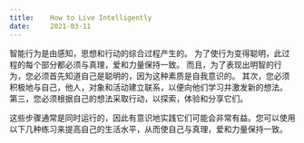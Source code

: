```yaml
---
title:    How to Live Intelligently
date:     2021-03-11
---
```


智能行为是由感知，思想和行动的综合过程产生的。 为了使行为变得聪明，此过程的每个部分都必须与真理，爱和力量保持一致。 而且，为了表现出明智的行为，您必须首先知道自己是聪明的，因为这种素质是自我意识的。 其次，您必须积极地与自己，他人，对象和活动建立联系，以便向他们学习并激发新的想法。 第三，您必须根据自己的想法采取行动，以探索，体验和分享它们。

这些步骤通常是同时运行的，因此有意识地实践它们可能会非常有益。您可以使用以下几种练习来提高自己的生活水平，从而使自己与真理，爱和力量保持一致。

